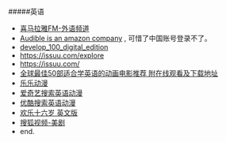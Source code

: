 
#####英语
- [喜马拉雅FM-外语频道](http://www.ximalaya.com/dq/train/)
- [Audible is an amazon company](http://www.audible.com/) , 可惜了中国账号登录不了。
- [develop_100_digital_edition](https://issuu.com/newbayeurope/docs/develop_100_digital_edition)
- <https://issuu.com/explore>
- <https://issuu.com/>
- [全球最佳50部适合学英语的动画电影推荐 附在线观看及下载地址](http://blog.sina.com.cn/s/blog_9b853f880101bl4x.html)
- [乐乐动漫](http://www.lldm.com/list/oumei)
- [爱奇艺搜索英语动漫](http://so.iqiyi.com/so/q_%E8%8B%B1%E8%AF%AD%E5%8A%A8%E6%BC%AB?source=input&sr=1014888378208)
- [优酷搜索英语动漫](http://www.soku.com/search_video/q_%E8%8B%B1%E8%AF%AD%E5%8A%A8%E6%BC%AB)
- [欢乐十六岁 英文版](http://www.iqiyi.com/a_19rrhc00ap.html)
- [搜狐视频-美剧](http://so.tv.sohu.com/list_p1101_p2_p31003_p4_p5_p6_p7_p8_p9_p10_p11_p12_p13.html)
- end.



